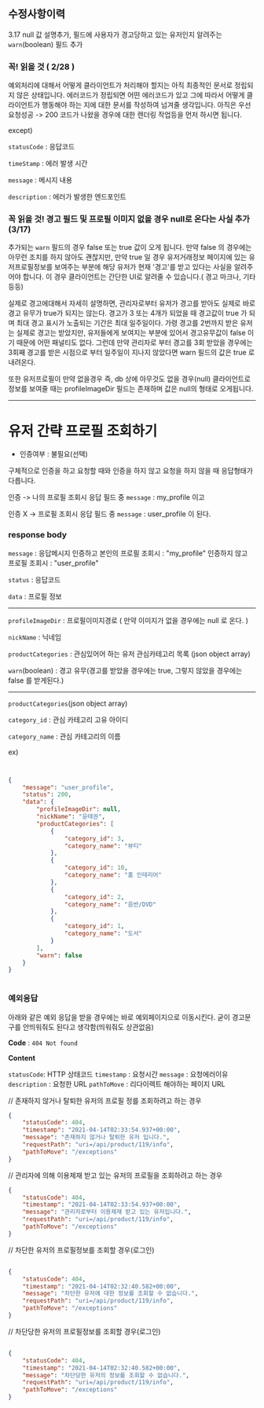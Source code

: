 ## 수정사항이력

3.17 null 값 설명추가, 필드에 사용자가 경고당하고 있는 유저인지 알려주는 `warn`(boolean) 필드 추가

### 꼭! 읽을 것 ( 2/28 )
예외처리에 대해서 어떻게 클라이언트가 처리해야 할지는 아직 최종적인 문서로 정립되지 않은 상태입니다. 에러코드가 정립되면 어떤 에러코드가 있고 그에 따라서 어떻게 클라이언트가 행동해야 하는 지에 대한 문서를 작성하여 넘겨줄 생각입니다.
아직은 우선 요청성공 -> 200 코드가 나왔을 경우에 대한 렌더링 작업등을 먼저 하시면 됩니다.

except)

`statusCode` : 응답코드

`timeStamp` : 에러 발생 시간

`message` : 메시지 내용

`description` : 에러가 발생한 엔드포인트


### 꼭 읽을 것! 경고 필드 및 프로필 이미지 없을 경우 null로 온다는 사실 추가(3/17)
추가되는 `warn` 필드의 경우 false 또는 true 값이 오게 됩니다.
만약 false 의 경우에는 아무런 조치를 하지 않아도 괜찮지만, 만약 true 일 경우 유저거래정보 페이지에 있는 유저프로필정보를 보여주는 부분에 해당 유저가 현재 '경고'를 받고 있다는 사실을 알려주어야 합니다. 이 경우 클라이언트는 간단한 UI로 알려줄 수 있습니다.( 경고 마크나, 기타 등등)

실제로 경고에대해서 자세히 설명하면, 관리자로부터 유저가 경고를 받아도 실제로 바로 경고 유무가 true가 되지는 않는다. 경고가 3 또는 4개가 되었을 때 경고값이 true 가 되며 최대 경고 표시가 노출되는 기간은 최대 일주일이다. 가령 경고를 2번까지 받은 유저는 실제로 경고는 받았지만, 유저들에게 보여지는 부분에 있어서 경고유무값이 false 이기 때문에 어떤 패널티도 없다. 그런데 만약 관리자로 부터 경고를 3회 받았을 경우에는 3회째 경고를 받은 시점으로 부터 일주일이 지나지 않았다면 warn 필드의 값은 true 로 내려온다.


또한 유저프로필이 만약 없을경우 즉, db 상에 아무것도 없을 경우(null) 클라이언트로 정보를 보여줄 때는 profileImageDir 필드는 존재하며 값은 null의 형태로 오게됩니다.




---

# 유저 간략 프로필 조회하기

* 인증여부 : 불필요(선택)

구체적으로 인증을 하고 요청할 때와 인증을 하지 않고 요청을 하지 않을 때 응답형태가 다릅니다.

인증 -> 나의 프로필 조회시 응답 필드 중 `message` : my_profile 이고

인증 X -> 프로필 조회시 응답 필드 중 `message` : user_profile 이 된다.


### response body


`message` : 응답메시지
인증하고 본인의 프로필 조회시 : "my_profile"
인증하지 않고 프로필 조회시 : "user_profile"


`status` : 응답코드

`data` : 프로필 정보

---

`profileImageDir` : 프로필이미지경로 ( 만약 이미지가 없을 경우에는 null 로 온다. )

`nickName` : 닉네임

`productCategories` : 관심있어어 하는 유저 관심카테고리 목록 (json object array)

`warn`(boolean) : 경고 유무(경고를 받았을 경우에는 true, 그렇지 않았을 경우에는 false 를 받게된다.)

---

`productCategories`(json object array)

`category_id` : 관심 카테고리 고유 아이디

`category_name` : 관심 카테고리의 이름


ex)

```json


{
    "message": "user_profile",
    "status": 200,
    "data": {
        "profileImageDir": null,
        "nickName": "윤태권",
        "productCategories": [
            {
                "category_id": 3,
                "category_name": "뷰티"
            },
            {
                "category_id": 10,
                "category_name": "홈 인테리어"
            },
            {
                "category_id": 2,
                "category_name": "음반/DVD"
            },
            {
                "category_id": 1,
                "category_name": "도서"
            }
        ],
        "warn": false
    }
}



```


### 예외응답
아래와 같은 예외 응답을 받을 경우에는 바로 예외페이지으로 이동시킨다.
굳이 경고문구를 안띄워줘도 된다고 생각함(띄워줘도 상관없음)

**Code** : `404 Not found`

**Content**

`statusCode`: HTTP 상태코드
`timestamp` : 요청시간
`message` : 요청에러이유
`description` : 요청한 URL
`pathToMove` : 리다이렉트 해야하는 페이지 URL

// 존재하지 않거나 탈퇴한 유저의 프로필 정를 조회하려고 하는 경우
```json
{
    "statusCode": 404,
    "timestamp": "2021-04-14T02:33:54.937+00:00",
    "message": "존재하지 않거나 탈퇴한 유저 입니다.",
    "requestPath": "uri=/api/product/119/info",
    "pathToMove": "/exceptions"
}
```

// 관리자에 의해 이용제재 받고 있는 유저의 프로필을 조회하려고 하는 경우
```json
{
    "statusCode": 404,
    "timestamp": "2021-04-14T02:33:54.937+00:00",
    "message": "관리자로부터 이용제재 받고 있는 유저입니다.",
    "requestPath": "uri=/api/product/119/info",
    "pathToMove": "/exceptions"
}
```

// 차단한 유저의 프로필정보를 조회할 경우(로그인)

```json

{
    "statusCode": 404,
    "timestamp": "2021-04-14T02:32:40.582+00:00",
    "message": "차단한 유저에 대한 정보를 조회할 수 없습니다.",
    "requestPath": "uri=/api/product/119/info",
    "pathToMove": "/exceptions"
}

```

// 차단당한 유저의 프로필정보를 조회할 경우(로그인)

```json

{
    "statusCode": 404,
    "timestamp": "2021-04-14T02:32:40.582+00:00",
    "message": "차단당한 유저의 정보를 조회할 수 없습니다.",
    "requestPath": "uri=/api/product/119/info",
    "pathToMove": "/exceptions"
}

```